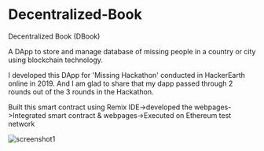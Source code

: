 # Decentralized-Book
 Decentralized Book (DBook)

A DApp to store and manage database of missing people in a country or city using blockchain technology.

I developed this DApp for 'Missing Hackathon' conducted in HackerEarth online in 2019. And I am glad to share that my dapp passed through 2 rounds out of the 3 rounds in the Hackathon.

Built this smart contract using Remix IDE->developed the webpages->Integrated smart contract & webpages->Executed on Ethereum test network

![screenshot1](https://user-images.githubusercontent.com/37250413/101239945-be344380-3711-11eb-96c2-8e8b56fe9d00.jpg)
